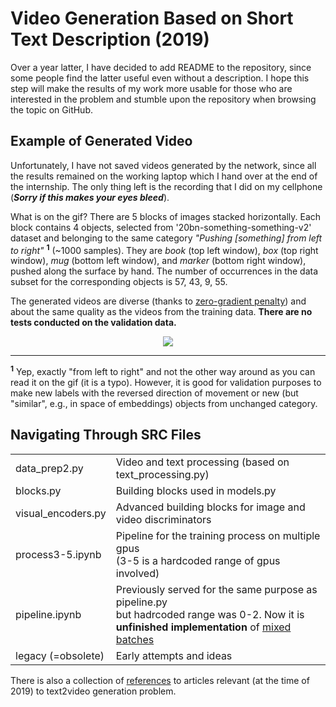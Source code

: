 # Video Generation Based on Short Text Description (2019)

Over a year latter, I have decided to add README to the repository, since
some people find the latter useful even without a description. I hope this
step will make the results of my work more usable for those who are interested
in the problem and stumble upon the repository when browsing the topic on GitHub.

## Example of Generated Video

Unfortunately, I have not saved videos generated by the network,
since all the results remained on the working laptop which I hand over
at the end of the internship. The only thing left is the recording
that I did on my cellphone (***Sorry if this makes your eyes bleed***).

What is on the gif? There are 5 blocks of images stacked horizontally.
Each block contains 4 objects, selected from '20bn-something-something-v2'
dataset and belonging to the same category _"Pushing [something] from left to right"_
<sup>**1**</sup> (~1000 samples). They are _book_ (top left window), _box_ (top right window),
_mug_ (bottom left window), and _marker_ (bottom right window), pushed along the surface by hand.
The number of occurrences in the data subset for the corresponding objects is 57, 43, 9, 55. 

The generated videos are diverse (thanks to [zero-gradient penalty](https://arxiv.org/abs/1902.03984))
and about the same quality as the videos from the training data. **There are no tests
conducted on the validation data.**

<p align="center">
  <img src="example.gif" />
</p>

---
<sup>**1**</sup> Yep, exactly "from left to right" and not the other way
around as you can read it on the gif (it is a typo). However, it is good
for validation purposes to make new labels with the reversed direction of
movement or new (but "similar", e.g., in space of embeddings) objects from unchanged category.

## Navigating Through SRC Files

<center>

<table>
<tbody>
  <tr>
    <td> data_prep2.py </th>
    <td> Video and text processing (based on text_processing.py) </td>
  </tr>
  <tr>
    <td> blocks.py </td>
    <td> Building blocks used in models.py </td>
  </tr>
  <tr>
    <td> visual_encoders.py </td>
    <td> Advanced building blocks for image and video discriminators </td>
  </tr>
  <tr>
    <td> process3-5.ipynb </td>
    <td> Pipeline for the training process on multiple gpus </br> (3-5 is a hardcoded range of gpus involved) </td>
  </tr>
  <tr>
    <td> pipeline.ipynb </td>
    <td> Previously served for the same purpose as pipeline.py </br> but hadrcoded range was 0-2.
         Now it is <b> unfinished implementation </b> of <a href='https://arxiv.org/abs/1806.07185'>mixed batches</a> </td>
  </tr>
  <tr>
    <td> legacy (=obsolete) </td>
    <td> Early attempts and ideas </td>
  </tr>
</tbody>
</table>

</center>

There is also a collection of [references](https://github.com/lukoshkin/text2video/blob/develop/references.md)
to articles relevant (at the time of 2019) to text2video generation problem.
